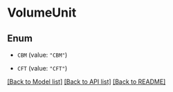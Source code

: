 # VolumeUnit

## Enum


* `CBM` (value: `"CBM"`)

* `CFT` (value: `"CFT"`)


[[Back to Model list]](../README.md#documentation-for-models) [[Back to API list]](../README.md#documentation-for-api-endpoints) [[Back to README]](../README.md)


